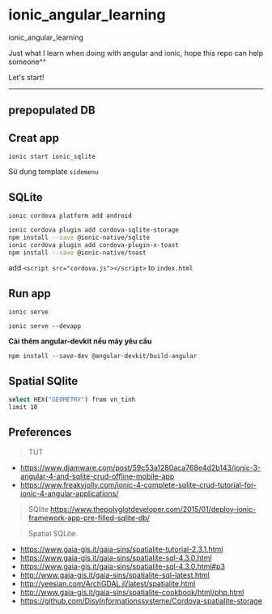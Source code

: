 # ionic_angular_learning
ionic_angular_learning

Just what I learn when doing with angular and ionic, hope this repo can help someone^^

Let's start!

***

## prepopulated DB

## Creat app
`ionic start ionic_sqlite`

Sử dụng template `sidemenu`

## SQLite

`ionic cordova platform add android`

```bash
ionic cordova plugin add cordova-sqlite-storage
npm install --save @ionic-native/sqlite
ionic cordova plugin add cordova-plugin-x-toast
npm install --save @ionic-native/toast
```

add `<script src="cordova.js"></script>` to `index.html`

## Run app
`ionic serve`

`ionic serve --devapp`

**Cài thêm angular-devkit nếu máy yêu cầu**

`npm install --save-dev @angular-devkit/build-angular`

## Spatial SQlite

```bash
select HEX("GEOMETRY") from vn_tinh
limit 10
```


## Preferences

> TUT

* https://www.djamware.com/post/59c53a1280aca768e4d2b143/ionic-3-angular-4-and-sqlite-crud-offline-mobile-app
* https://www.freakyjolly.com/ionic-4-complete-sqlite-crud-tutorial-for-ionic-4-angular-applications/

> SQlite
https://www.thepolyglotdeveloper.com/2015/01/deploy-ionic-framework-app-pre-filled-sqlite-db/

> Spatial SQLite
* https://www.gaia-gis.it/gaia-sins/spatialite-tutorial-2.3.1.html
* https://www.gaia-gis.it/gaia-sins/spatialite-sql-4.3.0.html
* https://www.gaia-gis.it/gaia-sins/spatialite-sql-4.3.0.html#p3
* http://www.gaia-gis.it/gaia-sins/spatialite-sql-latest.html
* http://yeesian.com/ArchGDAL.jl/latest/spatialite.html
* http://www.gaia-gis.it/gaia-sins/spatialite-cookbook/html/php.html
* https://github.com/DisyInformationssysteme/Cordova-spatialite-storage